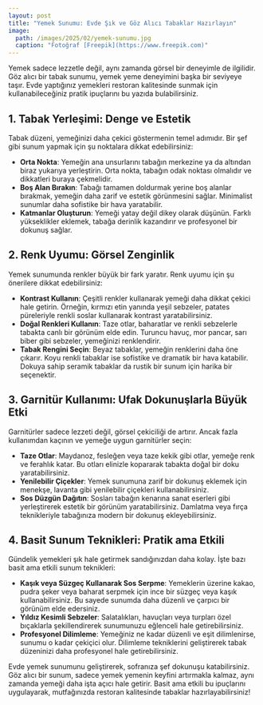 ```yaml
---
layout: post
title: "Yemek Sunumu: Evde Şık ve Göz Alıcı Tabaklar Hazırlayın"
image: 
  path: /images/2025/02/yemek-sunumu.jpg
  caption: "Fotoğraf [Freepik](https://www.freepik.com)"
---
```


Yemek sadece lezzetle değil, aynı zamanda görsel bir deneyimle de ilgilidir. Göz alıcı bir tabak sunumu, yemek yeme deneyimini başka bir seviyeye taşır. Evde yaptığınız yemekleri restoran kalitesinde sunmak için kullanabileceğiniz pratik ipuçlarını bu yazıda bulabilirsiniz.

## 1. Tabak Yerleşimi: Denge ve Estetik

Tabak düzeni, yemeğinizi daha çekici göstermenin temel adımıdır. Bir şef gibi sunum yapmak için şu noktalara dikkat edebilirsiniz:

- **Orta Nokta**: Yemeğin ana unsurlarını tabağın merkezine ya da altından biraz yukarıya yerleştirin. Orta nokta, tabağın odak noktası olmalıdır ve dikkatleri buraya çekmelidir.
- **Boş Alan Bırakın**: Tabağı tamamen doldurmak yerine boş alanlar bırakmak, yemeğin daha zarif ve estetik görünmesini sağlar. Minimalist sunumlar daha sofistike bir hava yaratabilir.
- **Katmanlar Oluşturun**: Yemeği yatay değil dikey olarak düşünün. Farklı yükseklikler eklemek, tabağa derinlik kazandırır ve profesyonel bir dokunuş sağlar.

## 2. Renk Uyumu: Görsel Zenginlik

Yemek sunumunda renkler büyük bir fark yaratır. Renk uyumu için şu önerilere dikkat edebilirsiniz:

- **Kontrast Kullanın**: Çeşitli renkler kullanarak yemeği daha dikkat çekici hale getirin. Örneğin, kırmızı etin yanında yeşil sebzeler, patates püreleriyle renkli soslar kullanarak kontrast yaratabilirsiniz.
- **Doğal Renkleri Kullanın**: Taze otlar, baharatlar ve renkli sebzelerle tabakta canlı bir görünüm elde edin. Turuncu havuç, mor pancar, sarı biber gibi sebzeler, yemeğinizi renklendirir.
- **Tabak Rengini Seçin**: Beyaz tabaklar, yemeğin renklerini daha öne çıkarır. Koyu renkli tabaklar ise sofistike ve dramatik bir hava katabilir. Dokuya sahip seramik tabaklar da rustik bir sunum için harika bir seçenektir.

## 3. Garnitür Kullanımı: Ufak Dokunuşlarla Büyük Etki

Garnitürler sadece lezzeti değil, görsel çekiciliği de artırır. Ancak fazla kullanımdan kaçının ve yemeğe uygun garnitürler seçin:

- **Taze Otlar**: Maydanoz, fesleğen veya taze kekik gibi otlar, yemeğe renk ve ferahlık katar. Bu otları elinizle kopararak tabakta doğal bir doku yaratabilirsiniz.
- **Yenilebilir Çiçekler**: Yemek sunumuna zarif bir dokunuş eklemek için menekşe, lavanta gibi yenilebilir çiçekleri kullanabilirsiniz.
- **Sos Düzgün Dağıtın**: Sosları tabağın kenarına sanat eserleri gibi yerleştirerek estetik bir görünüm yaratabilirsiniz. Damlatma veya fırça teknikleriyle tabağınıza modern bir dokunuş ekleyebilirsiniz.

## 4. Basit Sunum Teknikleri: Pratik ama Etkili

Gündelik yemekleri şık hale getirmek sandığınızdan daha kolay. İşte bazı basit ama etkili sunum teknikleri:

- **Kaşık veya Süzgeç Kullanarak Sos Serpme**: Yemeklerin üzerine kakao, pudra şeker veya baharat serpmek için ince bir süzgeç veya kaşık kullanabilirsiniz. Bu sayede sunumda daha düzenli ve çarpıcı bir görünüm elde edersiniz.
- **Yıldız Kesimli Sebzeler**: Salatalıkları, havuçları veya turpları özel bıçaklarla şekillendirerek sunumunuzu eğlenceli hale getirebilirsiniz.
- **Profesyonel Dilimleme**: Yemeğiniz ne kadar düzenli ve eşit dilimlenirse, sunumu o kadar çekiçici olur. Dilimleme tekniklerini geliştirerek tabak düzeninizi daha profesyonel hale getirebilirsiniz.

Evde yemek sunumunu geliştirerek, sofranıza şef dokunuşu katabilirsiniz. Göz alıcı bir sunum, sadece yemek yemenin keyfini artırmakla kalmaz, aynı zamanda yemeği daha işta açıcı hale getirir. Basit ama etkili bu ipuçlarını uygulayarak, mutfağınızda restoran kalitesinde tabaklar hazırlayabilirsiniz!